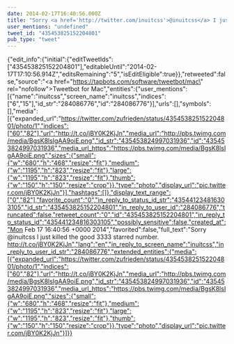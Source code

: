 ```yaml
---
date: 2014-02-17T16:40:56.000Z
title: "Sorry <a href='http://twitter.com/inuitcss'>@inuitcss</a> I just killed the good 3333 starred number. http://t.co/jBY0K2KjJn″"
user_mentions: "undefined"
tweet_id: "435453825152204801"
pub_type: "tweet"
---
```

{"edit_info":{"initial":{"editTweetIds":["435453825152204801"],"editableUntil":"2014-02-17T17:10:56.914Z","editsRemaining":"5","isEditEligible":true}},"retweeted":false,"source":"<a href=\"https://tapbots.com/software/tweetbot/mac\" rel=\"nofollow\">Tweetbot for Mac</a>","entities":{"user_mentions":[{"name":"inuitcss","screen_name":"inuitcss","indices":["6","15"],"id_str":"284086776","id":"284086776"}],"urls":[],"symbols":[],"media":[{"expanded_url":"https://twitter.com/zufrieden/status/435453825152204801/photo/1","indices":["60","82"],"url":"http://t.co/jBY0K2KjJn","media_url":"http://pbs.twimg.com/media/BgsK8lsIgAA9oiE.png","id_str":"435453824997031936","id":"435453824997031936","media_url_https":"https://pbs.twimg.com/media/BgsK8lsIgAA9oiE.png","sizes":{"small":{"w":"680","h":"468","resize":"fit"},"medium":{"w":"1195","h":"823","resize":"fit"},"large":{"w":"1195","h":"823","resize":"fit"},"thumb":{"w":"150","h":"150","resize":"crop"}},"type":"photo","display_url":"pic.twitter.com/jBY0K2KjJn"}],"hashtags":[]},"display_text_range":["0","82"],"favorite_count":"0","in_reply_to_status_id_str":"435441234816303105","id_str":"435453825152204801","in_reply_to_user_id":"284086776","truncated":false,"retweet_count":"0","id":"435453825152204801","in_reply_to_status_id":"435441234816303105","possibly_sensitive":false,"created_at":"Mon Feb 17 16:40:56 +0000 2014","favorited":false,"full_text":"Sorry @inuitcss I just killed the good 3333 starred number. http://t.co/jBY0K2KjJn","lang":"en","in_reply_to_screen_name":"inuitcss","in_reply_to_user_id_str":"284086776","extended_entities":{"media":[{"expanded_url":"https://twitter.com/zufrieden/status/435453825152204801/photo/1","indices":["60","82"],"url":"http://t.co/jBY0K2KjJn","media_url":"http://pbs.twimg.com/media/BgsK8lsIgAA9oiE.png","id_str":"435453824997031936","id":"435453824997031936","media_url_https":"https://pbs.twimg.com/media/BgsK8lsIgAA9oiE.png","sizes":{"small":{"w":"680","h":"468","resize":"fit"},"medium":{"w":"1195","h":"823","resize":"fit"},"large":{"w":"1195","h":"823","resize":"fit"},"thumb":{"w":"150","h":"150","resize":"crop"}},"type":"photo","display_url":"pic.twitter.com/jBY0K2KjJn"}]}}
